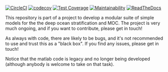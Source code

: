 [![CircleCI](https://circleci.com/gh/pymoc/PyMOC/tree/master.svg?style=shield)](https://circleci.com/gh/pymoc/PyMOC/tree/master) [![codecov](https://codecov.io/gh/pymoc/pymoc/branch/master/graph/badge.svg)](https://codecov.io/gh/pymoc/pymoc)
[![Test Coverage](https://api.codeclimate.com/v1/badges/b03ff00b5c86d7afc364/test_coverage)](https://codeclimate.com/github/pymoc/PyMOC/test_coverage)
[![Maintainability](https://api.codeclimate.com/v1/badges/b03ff00b5c86d7afc364/maintainability)](https://codeclimate.com/github/pymoc/PyMOC/maintainability)
[![ReadTheDocs](https://readthedocs.org/projects/py-moc/badge/?style=flat)](https://py-moc.readthedocs.io)

This repository is part of a project to develop a modular suite of  simple models
for the the deep ocean stratification and MOC. The project is very much ongoing,
and if you want to contribute, please get in touch!

As always with code, there are likely to be bugs, and it's not recommended to use
and trust this as a "black box". If you find any issues, please get in touch!

Notice that the matlab code is legacy and no longer being developed (although anybody
is welcome to take on that task).

